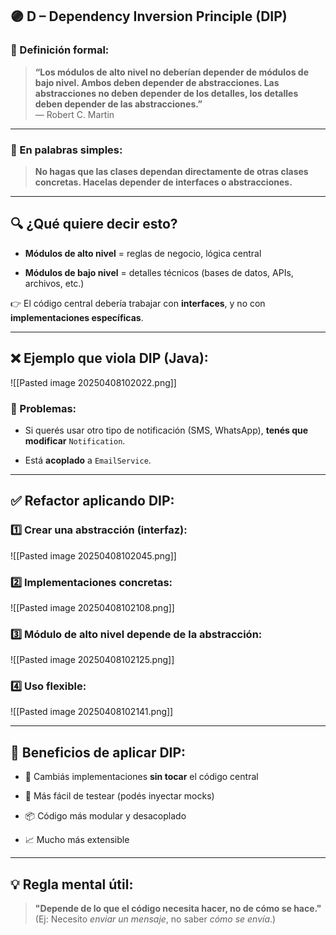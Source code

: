 ## 🟣 **D – Dependency Inversion Principle (DIP)**

### 📘 Definición formal:

> **“Los módulos de alto nivel no deberían depender de módulos de bajo nivel. Ambos deben depender de abstracciones. Las abstracciones no deben depender de los detalles, los detalles deben depender de las abstracciones.”**  
> — Robert C. Martin

---

### 💬 En palabras simples:

> **No hagas que las clases dependan directamente de otras clases concretas. Hacelas depender de interfaces o abstracciones.**

---

## 🔍 ¿Qué quiere decir esto?

- **Módulos de alto nivel** = reglas de negocio, lógica central
    
- **Módulos de bajo nivel** = detalles técnicos (bases de datos, APIs, archivos, etc.)
    

👉 El código central debería trabajar con **interfaces**, y no con **implementaciones específicas**.

---

## ❌ Ejemplo que **viola DIP** (Java):

![[Pasted image 20250408102022.png]]

### 🔴 Problemas:

- Si querés usar otro tipo de notificación (SMS, WhatsApp), **tenés que modificar** `Notification`.
    
- Está **acoplado** a `EmailService`.
    

---

## ✅ Refactor aplicando DIP:

### 1️⃣ Crear una **abstracción** (interfaz):

![[Pasted image 20250408102045.png]]

### 2️⃣ Implementaciones concretas:

![[Pasted image 20250408102108.png]]


### 3️⃣ Módulo de alto nivel depende de la abstracción:

![[Pasted image 20250408102125.png]]

### 4️⃣ Uso flexible:


![[Pasted image 20250408102141.png]]

---

## 🧠 Beneficios de aplicar DIP:

- 🔁 Cambiás implementaciones **sin tocar** el código central
    
- 🧪 Más fácil de testear (podés inyectar mocks)
    
- 📦 Código más modular y desacoplado
    
- 📈 Mucho más extensible
    

---

## 💡 Regla mental útil:

> **"Depende de lo que el código necesita hacer, no de cómo se hace."**  
> (Ej: Necesito _enviar un mensaje_, no saber _cómo se envía_.)